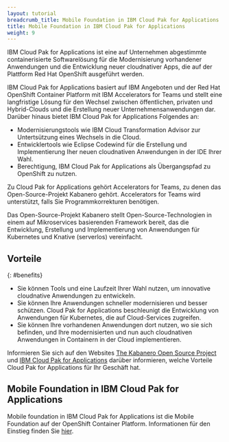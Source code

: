 ```yaml
---
layout: tutorial
breadcrumb_title: Mobile Foundation in IBM Cloud Pak for Applications
title: Mobile Foundation in IBM Cloud Pak for Applications
weight: 9
---
```

<!-- NLS_CHARSET=UTF-8 -->

IBM Cloud Pak for Applications ist eine auf Unternehmen abgestimmte containerisierte Softwarelösung für die Modernisierung vorhandener Anwendungen und die Entwicklung neuer cloudnativer Apps, die auf der Plattform Red Hat OpenShift ausgeführt werden.

IBM Cloud Pak for Applications basiert auf IBM Angeboten und der Red Hat OpenShift Container Platform mit IBM Accelerators for Teams und stellt eine langfristige Lösung für den Wechsel zwischen öffentlichen, privaten und Hybrid-Clouds und die Erstellung neuer Unternehmensanwendungen dar. Darüber hinaus bietet IBM Cloud Pak for Applications Folgendes an:

* Modernisierungstools wie IBM Cloud Transformation Advisor zur Untertsützung eines Wechsels in die Cloud.
* Entwicklertools wie Eclipse Codewind für die Erstellung und Implementierung Iher neuen cloudnativen Anwendungen in der IDE Ihrer Wahl.
* Berechtigung, IBM Cloud Pak for Applications als Übergangspfad zu OpenShift zu nutzen.

Zu Cloud Pak for Applications gehört Accelerators for Teams, zu denen das Open-Source-Projekt Kabanero gehört. Accelerators for Teams wird unterstützt, falls Sie Programmkorrekturen benötigen. 

Das Open-Source-Projekt Kabanero stellt Open-Source-Technologien in einem auf Mikroservices basierenden Framework bereit, das die Entwicklung, Erstellung und Implementierung von Anwendungen für Kubernetes und Knative (serverlos) vereinfacht. 

## Vorteile
{: #benefits}

* Sie können Tools und eine Laufzeit Ihrer Wahl nutzen, um innovative cloudnative Anwendungen zu entwickeln.
* Sie können Ihre Anwendungen schneller modernisieren und besser schützen. Cloud Pak for Applications beschleunigt die Entwicklung von Anwendungen für Kubernetes, die auf Cloud-Services zugreifen.
* Sie können Ihre vorhandenen Anwendungen dort nutzen, wo sie sich befinden, und Ihre modernisierten und nun auch cloudnativen Anwendungen in Containern in der Cloud implementieren.

Informieren Sie sich auf den Websites [The Kabanero Open Source Project](https://kabanero.io/) und [IBM Cloud Pak for Applications](https://www.ibm.com/cloud/cloud-pak-for-applications) darüber informieren, welche Vorteile Cloud Pak for Applications für Ihr Geschäft hat.

## Mobile Foundation in IBM Cloud Pak for Applications

Mobile foundation in IBM Cloud Pak for Applications ist die Mobile Foundation auf der OpenShift Container Platform. Informationen für den Einstieg finden Sie [hier](../ibmcloud/getting-started-mf-on-rhos/).
